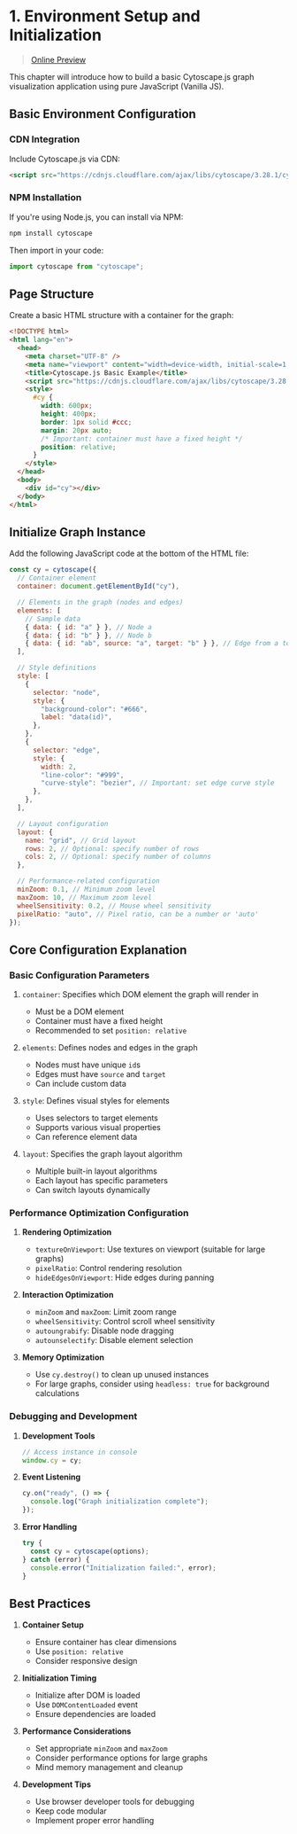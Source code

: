 # 1. Environment Setup and Initialization

> [Online Preview](https://raw.githack.com/SonghaiFan/learning_cytospace/main/cytoscape_learning_code/1-setup-and-initialization/index.html)

This chapter will introduce how to build a basic Cytoscape.js graph visualization application using pure JavaScript (Vanilla JS).

## Basic Environment Configuration

### CDN Integration

Include Cytoscape.js via CDN:

```html
<script src="https://cdnjs.cloudflare.com/ajax/libs/cytoscape/3.28.1/cytoscape.min.js"></script>
```

### NPM Installation

If you're using Node.js, you can install via NPM:

```bash
npm install cytoscape
```

Then import in your code:

```javascript
import cytoscape from "cytoscape";
```

## Page Structure

Create a basic HTML structure with a container for the graph:

```html
<!DOCTYPE html>
<html lang="en">
  <head>
    <meta charset="UTF-8" />
    <meta name="viewport" content="width=device-width, initial-scale=1.0" />
    <title>Cytoscape.js Basic Example</title>
    <script src="https://cdnjs.cloudflare.com/ajax/libs/cytoscape/3.28.1/cytoscape.min.js"></script>
    <style>
      #cy {
        width: 600px;
        height: 400px;
        border: 1px solid #ccc;
        margin: 20px auto;
        /* Important: container must have a fixed height */
        position: relative;
      }
    </style>
  </head>
  <body>
    <div id="cy"></div>
  </body>
</html>
```

## Initialize Graph Instance

Add the following JavaScript code at the bottom of the HTML file:

```javascript
const cy = cytoscape({
  // Container element
  container: document.getElementById("cy"),

  // Elements in the graph (nodes and edges)
  elements: [
    // Sample data
    { data: { id: "a" } }, // Node a
    { data: { id: "b" } }, // Node b
    { data: { id: "ab", source: "a", target: "b" } }, // Edge from a to b
  ],

  // Style definitions
  style: [
    {
      selector: "node",
      style: {
        "background-color": "#666",
        label: "data(id)",
      },
    },
    {
      selector: "edge",
      style: {
        width: 2,
        "line-color": "#999",
        "curve-style": "bezier", // Important: set edge curve style
      },
    },
  ],

  // Layout configuration
  layout: {
    name: "grid", // Grid layout
    rows: 2, // Optional: specify number of rows
    cols: 2, // Optional: specify number of columns
  },

  // Performance-related configuration
  minZoom: 0.1, // Minimum zoom level
  maxZoom: 10, // Maximum zoom level
  wheelSensitivity: 0.2, // Mouse wheel sensitivity
  pixelRatio: "auto", // Pixel ratio, can be a number or 'auto'
});
```

## Core Configuration Explanation

### Basic Configuration Parameters

1. `container`: Specifies which DOM element the graph will render in

   - Must be a DOM element
   - Container must have a fixed height
   - Recommended to set `position: relative`

2. `elements`: Defines nodes and edges in the graph

   - Nodes must have unique `id`s
   - Edges must have `source` and `target`
   - Can include custom data

3. `style`: Defines visual styles for elements

   - Uses selectors to target elements
   - Supports various visual properties
   - Can reference element data

4. `layout`: Specifies the graph layout algorithm
   - Multiple built-in layout algorithms
   - Each layout has specific parameters
   - Can switch layouts dynamically

### Performance Optimization Configuration

1. **Rendering Optimization**

   - `textureOnViewport`: Use textures on viewport (suitable for large graphs)
   - `pixelRatio`: Control rendering resolution
   - `hideEdgesOnViewport`: Hide edges during panning

2. **Interaction Optimization**

   - `minZoom` and `maxZoom`: Limit zoom range
   - `wheelSensitivity`: Control scroll wheel sensitivity
   - `autoungrabify`: Disable node dragging
   - `autounselectify`: Disable element selection

3. **Memory Optimization**
   - Use `cy.destroy()` to clean up unused instances
   - For large graphs, consider using `headless: true` for background calculations

### Debugging and Development

1. **Development Tools**

   ```javascript
   // Access instance in console
   window.cy = cy;
   ```

2. **Event Listening**

   ```javascript
   cy.on("ready", () => {
     console.log("Graph initialization complete");
   });
   ```

3. **Error Handling**
   ```javascript
   try {
     const cy = cytoscape(options);
   } catch (error) {
     console.error("Initialization failed:", error);
   }
   ```

## Best Practices

1. **Container Setup**

   - Ensure container has clear dimensions
   - Use `position: relative`
   - Consider responsive design

2. **Initialization Timing**

   - Initialize after DOM is loaded
   - Use `DOMContentLoaded` event
   - Ensure dependencies are loaded

3. **Performance Considerations**

   - Set appropriate `minZoom` and `maxZoom`
   - Consider performance options for large graphs
   - Mind memory management and cleanup

4. **Development Tips**
   - Use browser developer tools for debugging
   - Keep code modular
   - Implement proper error handling
